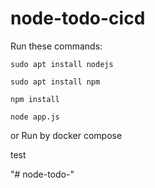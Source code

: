 # node-todo-cicd

Run these commands:


`sudo apt install nodejs`


`sudo apt install npm`


`npm install`

`node app.js`

or Run by docker compose

test

"# node-todo-" 
